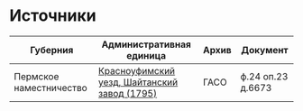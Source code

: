 # Источники

| **Губерния**            | **Административная единица**                                                        | **Архив** | **Документ**      |
| ----------------------- | ----------------------------------------------------------------------------------- | --------- | ----------------- |
| Пермское наместничество | [Красноуфимский уезд, Шайтанский завод (1795)](/Источники/ГАСО/24_23_6673.md)       | ГАСО      | ф.24 оп.23 д.6673 |
